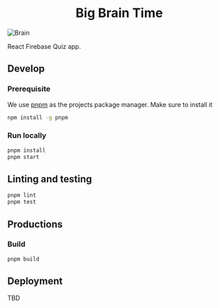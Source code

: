 <h1 align="center">Big Brain Time</h1>

<img src="https://clipart.world/wp-content/uploads/2020/09/cartoon-brain-png.png" alt="Brain" style="margin-left:auto;margin-right:auto" />

React Firebase Quiz app.

## Develop

### Prerequisite

We use [pnpm](https://pnpm.io/installation) as the projects package manager. Make sure to install it

```bash
npm install -g pnpm
```

### Run locally

```bash
pnpm install
pnpm start
```

## Linting and testing

```bash
pnpm lint
pnpm test
```


## Productions

### Build

```bash
pnpm build
```
## Deployment 

TBD



